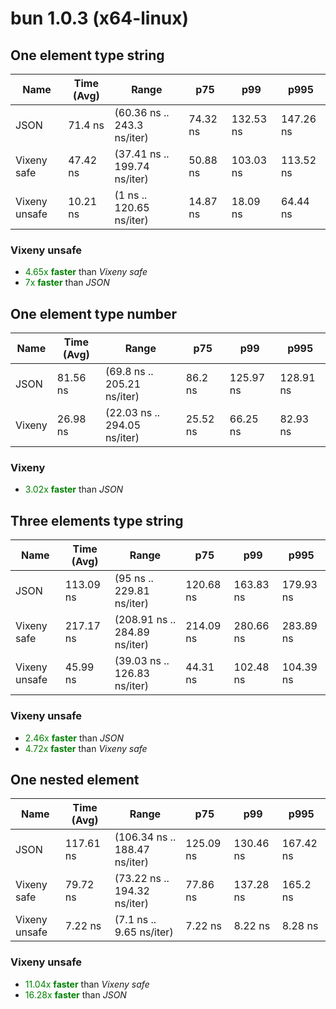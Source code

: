 
# bun 1.0.3 (x64-linux)

## One element type string
| Name | Time (Avg) | Range | p75 | p99 | p995 |
|------|------------|-------|-----|-----|------|
| JSON | 71.4 ns | (60.36 ns .. 243.3 ns/iter) | 74.32 ns | 132.53 ns | 147.26 ns |
| Vixeny safe | 47.42 ns | (37.41 ns .. 199.74 ns/iter) | 50.88 ns | 103.03 ns | 113.52 ns |
| Vixeny unsafe | 10.21 ns | (1 ns .. 120.65 ns/iter) | 14.87 ns | 18.09 ns | 64.44 ns |## **Summary** for *One element type string*

### **Vixeny unsafe** 

- <span style="color:green">4.65x **faster**</span> than *Vixeny safe*
- <span style="color:green">7x **faster**</span> than *JSON*





## One element type number
| Name | Time (Avg) | Range | p75 | p99 | p995 |
|------|------------|-------|-----|-----|------|
| JSON | 81.56 ns | (69.8 ns .. 205.21 ns/iter) | 86.2 ns | 125.97 ns | 128.91 ns |
| Vixeny | 26.98 ns | (22.03 ns .. 294.05 ns/iter) | 25.52 ns | 66.25 ns | 82.93 ns |## **Summary** for *One element type number*

### **Vixeny** 

- <span style="color:green">3.02x **faster**</span> than *JSON*





## Three elements type string
| Name | Time (Avg) | Range | p75 | p99 | p995 |
|------|------------|-------|-----|-----|------|
| JSON | 113.09 ns | (95 ns .. 229.81 ns/iter) | 120.68 ns | 163.83 ns | 179.93 ns |
| Vixeny safe | 217.17 ns | (208.91 ns .. 284.89 ns/iter) | 214.09 ns | 280.66 ns | 283.89 ns |
| Vixeny unsafe | 45.99 ns | (39.03 ns .. 126.83 ns/iter) | 44.31 ns | 102.48 ns | 104.39 ns |## **Summary** for *Three elements type string*

### **Vixeny unsafe** 

- <span style="color:green">2.46x **faster**</span> than *JSON*
- <span style="color:green">4.72x **faster**</span> than *Vixeny safe*





## One nested element
| Name | Time (Avg) | Range | p75 | p99 | p995 |
|------|------------|-------|-----|-----|------|
| JSON | 117.61 ns | (106.34 ns .. 188.47 ns/iter) | 125.09 ns | 130.46 ns | 167.42 ns |
| Vixeny safe | 79.72 ns | (73.22 ns .. 194.32 ns/iter) | 77.86 ns | 137.28 ns | 165.2 ns |
| Vixeny unsafe | 7.22 ns | (7.1 ns .. 9.65 ns/iter) | 7.22 ns | 8.22 ns | 8.28 ns |## **Summary** for *One nested element*

### **Vixeny unsafe** 

- <span style="color:green">11.04x **faster**</span> than *Vixeny safe*
- <span style="color:green">16.28x **faster**</span> than *JSON*


